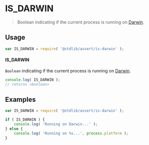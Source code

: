 # IS_DARWIN

> Boolean indicating if the current process is running on [Darwin][darwin].

<section class="usage">

## Usage

```javascript
var IS_DARWIN = require( '@stdlib/assert/is-darwin' );
```

#### IS_DARWIN

`Boolean` indicating if the current process is running on [Darwin][darwin].

```javascript
console.log( IS_DARWIN );
// returns <boolean>
```

</section>

<!-- /.usage -->

<section class="examples">

## Examples

```javascript
var IS_DARWIN = require( '@stdlib/assert/is-darwin' );

if ( IS_DARWIN ) {
    console.log( 'Running on Darwin...' );
} else {
    console.log( 'Running on %s...', process.platform );
}
```

</section>

<!-- /.examples -->

<section class="links">

[darwin]: https://en.wikipedia.org/wiki/Darwin_%28operating_system%29

</section>

<!-- /.links -->
